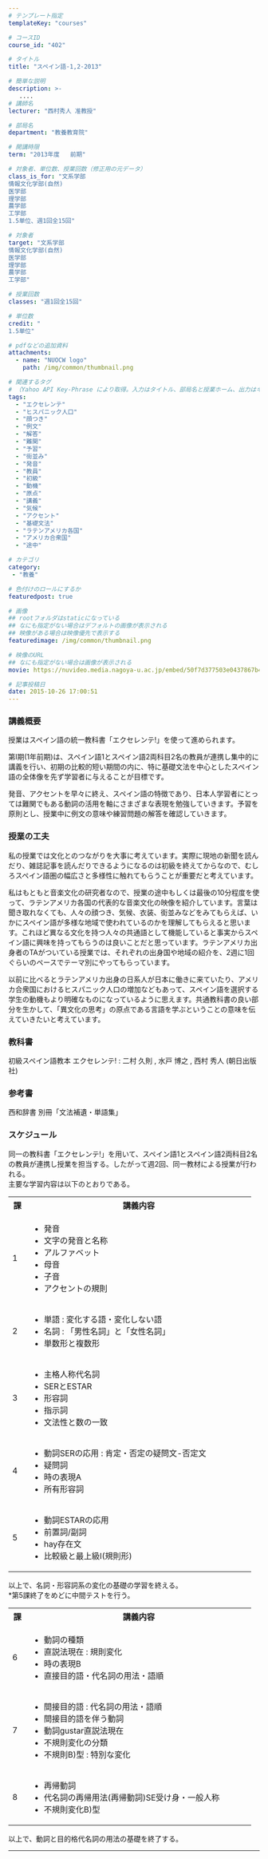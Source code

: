 ```yaml
---
# テンプレート指定
templateKey: "courses"

# コースID
course_id: "402"

# タイトル
title: "スペイン語-1,2-2013"

# 簡単な説明
description: >-
   ....
# 講師名
lecturer: "西村秀人 准教授"

# 部局名
department: "教養教育院"

# 開講時限
term: "2013年度	前期"

# 対象者、単位数、授業回数（修正用の元データ）
class_is_for: "文系学部
情報文化学部(自然)
医学部
理学部
農学部
工学部
1.5単位、週1回全15回"

# 対象者
target: "文系学部
情報文化学部(自然)
医学部
理学部
農学部
工学部"

# 授業回数
classes: "週1回全15回"

# 単位数
credit: "
1.5単位"

# pdfなどの追加資料
attachments:
  - name: "NUOCW logo" 
    path: /img/common/thumbnail.png

# 関連するタグ
# （Yahoo API Key-Phrase により取得。入力はタイトル、部局名と授業ホーム、出力はキーフレーズ（tags））
tags:
  - "エクセレンテ"
  - "ヒスパニック人口"
  - "顔つき"
  - "例文"
  - "解答"
  - "難関"
  - "予習"
  - "街並み"
  - "発音"
  - "教員"
  - "初級"
  - "動機"
  - "原点"
  - "講義"
  - "気候"
  - "アクセント"
  - "基礎文法"
  - "ラテンアメリカ各国"
  - "アメリカ合衆国"
  - "途中"

# カテゴリ
category:
 - "教養"

# 色付けのロールにするか
featuredpost: true

# 画像
## rootフォルダはstaticになっている
## なにも指定がない場合はデフォルトの画像が表示される
## 映像がある場合は映像優先で表示する
featuredimage: /img/common/thumbnail.png

# 映像のURL
## なにも指定がない場合は画像が表示される
movie: https://nuvideo.media.nagoya-u.ac.jp/embed/50f7d377503e0437867b4b66fff7b2a513675110

# 記事投稿日
date: 2015-10-26 17:00:51
---
```


### 講義概要

授業はスペイン語の統一教科書「エクセレンテ!」を使って進められます。 

第I期(1年前期)は、スペイン語1とスペイン語2両科目2名の教員が連携し集中的に講義を行い、初期の比較的短い期間の内に、特に基礎文法を中心としたスペイン語の全体像を先ず学習者に与えることが目標です。

発音、アクセントを早々に終え、スペイン語の特徴であり、日本人学習者にとっては難関でもある動詞の活用を軸にさまざまな表現を勉強していきます。予習を原則とし、授業中に例文の意味や練習問題の解答を確認していきます。


### 授業の工夫

私の授業では文化とのつながりを大事に考えています。実際に現地の新聞を読んだり、雑誌記事を読んだりできるようになるのは初級を終えてからなので、むしろスペイン語圏の幅広さと多様性に触れてもらうことが重要だと考えています。 

私はもともと音楽文化の研究者なので、授業の途中もしくは最後の10分程度を使って、ラテンアメリカ各国の代表的な音楽文化の映像を紹介しています。言葉は聞き取れなくても、人々の顔つき、気候、衣装、街並みなどをみてもらえば、いかにスペイン語が多様な地域で使われているのかを理解してもらえると思います。これほど異なる文化を持つ人々の共通語として機能していると事実からスペイン語に興味を持ってもらうのは良いことだと思っています。ラテンアメリカ出身者のTAがついている授業では、それぞれの出身国や地域の紹介を、2週に1回ぐらいのペースでテーマ別にやってもらっています。

以前に比べるとラテンアメリカ出身の日系人が日本に働きに来ていたり、アメリカ合衆国におけるヒスパニック人口の増加などもあって、スペイン語を選択する学生の動機もより明確なものになっているように思えます。共通教科書の良い部分を生かして、「異文化の思考」の原点である言語を学ぶということの意味を伝えていきたいと考えています。





### 教科書

初級スペイン語教本 エクセレンテ! : 二村 久則 , 水戸 博之 , 西村 秀人 (朝日出版社)

### 参考書 

西和辞書 別冊「文法補遺・単語集」


<h3>スケジュール</h3>
<p>
同一の教科書「エクセレンテ!」を用いて、スペイン語1とスペイン語2両科目2名の教員が連携し授業を担当する。したがって週2回、同一教材による授業が行われる。<br>
主要な学習内容は以下のとおりである。
</p>
<table class="basic" width="455">
<tr>
<th width="20" class="center">課</th>
<th width="435" class="center">講義内容</th>
</tr>
<tr>
<td width="20" class="center">1</td>
<td width="435">
<ul>
   <li>発音</li>
   <li>文字の発音と名称</li>
   <li>アルファベット</li>
   <li>母音</li>
   <li>子音</li>
   <li>アクセントの規則</li>
</ul>
</td>
</tr>
<tr>
<td width="20" class="center">2</td>
<td width="435">
<ul>
   <li>単語 : 変化する語・変化しない語</li>
   <li>名詞 : 「男性名詞」と「女性名詞」</li>
   <li>単数形と複数形</li>
</ul>
</td>
</tr>
<tr>
<td width="20" class="center">3</td>
<td width="435">
<ul>
   <li>主格人称代名詞</li>
   <li>SERとESTAR</li>
   <li>形容詞</li>
   <li>指示詞</li>
   <li>文法性と数の一致</li>
</td>
</tr>
<tr>
<td width="20" class="center">4</td>
<td width="435">
<ul>
   <li>動詞SERの応用 : 肯定・否定の疑問文-否定文</li>
   <li>疑問詞</li>
   <li>時の表現A</li>
   <li>所有形容詞</li>
</ul>
</td>
</tr>
<tr>
<td width="20" class="center">5</td>
<td width="435">
<ul>
   <li>動詞ESTARの応用</li>
   <li>前置詞/副詞</li>
   <li>hay存在文</li>
   <li>比較級と最上級I(規則形)</li>
</ul>
</td>
</tr>
</table>
<p>
以上で、名詞・形容詞系の変化の基礎の学習を終える。<br>
*第5課終了をめどに中間テストを行う。
</p>
<table class="basic" width="455">
<tr>
<th width="20" class="center">課</th>
<th width="435" class="center">講義内容</th>
</tr>
<tr>
<td width="20" class="center">6</td>
<td width="435">
<ul>
   <li>動詞の種類</li>
   <li>直説法現在 : 規則変化</li>
   <li>時の表現B</li>
   <li>直接目的語・代名詞の用法・語順</li>
</ul>
</td>
</tr>
<tr>
<td width="20" class="center">7</td>
<td width="435">
<ul>
   <li>間接目的語 : 代名詞の用法・語順
   <li>間接目的語を伴う動詞</li>
   <li>動詞gustar直説法現在</li>
   <li>不規則変化の分類</li>
   <li>不規則B)型 : 特別な変化</li>
</ul>
</td>
</tr>
<tr>
<td width="20" class="center">8</td>
<td width="435">
<ul>
   <li>再帰動詞</li>
   <li>代名詞の再帰用法(再帰動詞)SE受け身・一般人称
   <li>不規則変化B)型</li>
</ul>
</td>
</tr>
</table>
<p>
以上で、動詞と目的格代名詞の用法の基礎を終了する。
</p>














-----